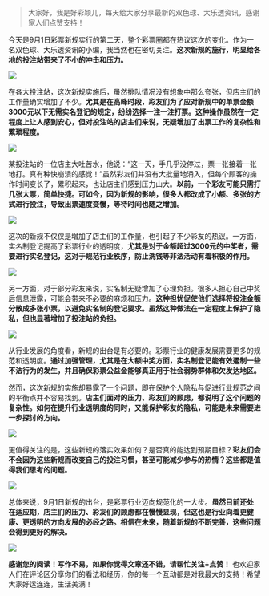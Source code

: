 > 大家好，我是好彩颖儿，每天给大家分享最新的双色球、大乐透资讯，感谢家人们点赞支持！



今天是9月1日彩票新规实行的第二天，整个彩票圈都在热议这次的变化。作为一名双色球、大乐透资讯的小编，我当然也在密切关注。**这次新规的施行，明显给各地的投注站带来了不小的冲击和压力。**


![](https://cdn.jsdelivr.net/gh/wangwenjie1314/PicCDN/2024-9-2/1725259819513-image.png)


在各大投注站，这次新规实施后，虽然排队情况没有想象中那么夸张，但店主们的工作量确实增加了不少。**尤其是在高峰时段，彩友们为了应对新规中的单票金额3000元以下无需实名登记的规定，纷纷选择一注一注打票。这种操作虽然在一定程度上让人感到安心，但对投注站的店主们来说，无疑增加了出票工作的复杂性和繁琐程度。**


![](https://cdn.jsdelivr.net/gh/wangwenjie1314/PicCDN/2024-9-2/1725259832954-image.png)


某投注站的一位店主大吐苦水，他说：“这一天，手几乎没停过，票一张接着一张地打。真有种快崩溃的感觉！”虽然彩友们并没有大批量地涌入，但每个顾客的操作时间变长了，累积起来，也让店主们感到压力山大。**以前，一个彩友可能只需打几张大票，简单快捷。可如今，因为新规的影响，很多人都改成了小额、多张的方式进行投注，导致出票速度变慢，等待时间也随之增加。**



![](https://cdn.jsdelivr.net/gh/wangwenjie1314/PicCDN/2024-9-2/1725259843813-image.png)



这次的新规不仅仅是增加了店主们的工作量，也引起了不少彩友的热议。一方面，实名制登记提高了彩票行业的透明度，**尤其是对于金额超过3000元的中奖者，需要进行实名登记，这对于规范行业秩序，防止洗钱等非法活动有着积极的作用。**


![](https://cdn.jsdelivr.net/gh/wangwenjie1314/PicCDN/2024-9-2/1725259854406-image.png)


另一方面，对于部分彩友来说，实名制无疑增加了心理负担。很多人担心自己中奖后信息泄露，可能会带来不必要的麻烦和压力。**这种担忧促使他们选择将投注金额分散成多张小票，以避免实名制的登记要求。虽然这种做法在一定程度上保护了隐私，但也显著增加了投注站的负担。**


![](https://cdn.jsdelivr.net/gh/wangwenjie1314/PicCDN/2024-9-2/1725259863480-image.png)


从行业发展的角度看，新规的出台是有必要的。彩票行业的健康发展需要更多的规范和透明度。**通过加强管理，尤其是在大额中奖方面，实名制登记能有效遏制一些不法行为的发生，并且确保彩票公益金能够真正用于社会弱势群体和欠发达地区。**

然而，这次新规的实施却暴露了一个问题，即在保护个人隐私与促进行业规范之间的平衡点并不容易找到。**店主们面对的压力、彩友们的顾虑，都说明了这个问题的复杂性。如何在提升行业透明度的同时，又能保护彩友的隐私，可能是未来需要进一步探讨的方向。**

![](https://cdn.jsdelivr.net/gh/wangwenjie1314/PicCDN/2024-9-2/1725259744341-image.png)

更值得关注的是，这些新规的落实效果如何？是否真的能达到预期目标？**彩友们会不会因为这些新规而改变自己的投注习惯，甚至可能减少参与的热情？这些都是值得我们思考的问题。**

![](https://cdn.jsdelivr.net/gh/wangwenjie1314/PicCDN/2024-9-2/1725259788405-image.png)


总体来说，9月1日新规的出台，是彩票行业迈向规范化的一大步。**虽然目前还处在适应期，店主们的压力、彩友们的顾虑都在慢慢显现，但这也是行业向着更健康、更透明的方向发展的必经之路。相信在未来，随着新规的不断完善，这些问题会得到更好的解决。**


![](https://cdn.jsdelivr.net/gh/wangwenjie1314/PicCDN/2024-9-2/1725259879086-image.png)


**感谢您的阅读！写作不易，如果你觉得文章还不错，请帮忙关注+点赞！** 也欢迎家人们在评论区分享你们的看法和经历，你的每一个互动都是对我最大的支持！希望大家好运连连，生活美满！